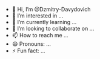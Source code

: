 - 👋 Hi, I’m @Dzmitry-Davydovich
- 👀 I’m interested in ...
- 🌱 I’m currently learning ...
- 💞️ I’m looking to collaborate on ...
- 📫 How to reach me ...
- 😄 Pronouns: ...
- ⚡ Fun fact: ...

<!---
Dzmitry-Davydovich/Dzmitry-Davydovich is a ✨ special ✨ repository because its `README.md` (this file) appears on your GitHub profile.
You can click the Preview link to take a look at your changes.
--->
